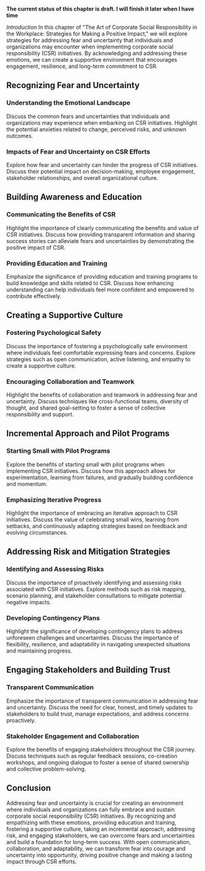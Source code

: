 **The current status of this chapter is draft. I will finish it later when I have time**

*Introduction* In this chapter of "The Art of Corporate Social Responsibility in the Workplace: Strategies for Making a Positive Impact," we will explore strategies for addressing fear and uncertainty that individuals and organizations may encounter when implementing corporate social responsibility (CSR) initiatives. By acknowledging and addressing these emotions, we can create a supportive environment that encourages engagement, resilience, and long-term commitment to CSR.

Recognizing Fear and Uncertainty
--------------------------------

### Understanding the Emotional Landscape

Discuss the common fears and uncertainties that individuals and organizations may experience when embarking on CSR initiatives. Highlight the potential anxieties related to change, perceived risks, and unknown outcomes.

### Impacts of Fear and Uncertainty on CSR Efforts

Explore how fear and uncertainty can hinder the progress of CSR initiatives. Discuss their potential impact on decision-making, employee engagement, stakeholder relationships, and overall organizational culture.

Building Awareness and Education
--------------------------------

### Communicating the Benefits of CSR

Highlight the importance of clearly communicating the benefits and value of CSR initiatives. Discuss how providing transparent information and sharing success stories can alleviate fears and uncertainties by demonstrating the positive impact of CSR.

### Providing Education and Training

Emphasize the significance of providing education and training programs to build knowledge and skills related to CSR. Discuss how enhancing understanding can help individuals feel more confident and empowered to contribute effectively.

Creating a Supportive Culture
-----------------------------

### Fostering Psychological Safety

Discuss the importance of fostering a psychologically safe environment where individuals feel comfortable expressing fears and concerns. Explore strategies such as open communication, active listening, and empathy to create a supportive culture.

### Encouraging Collaboration and Teamwork

Highlight the benefits of collaboration and teamwork in addressing fear and uncertainty. Discuss techniques like cross-functional teams, diversity of thought, and shared goal-setting to foster a sense of collective responsibility and support.

Incremental Approach and Pilot Programs
---------------------------------------

### Starting Small with Pilot Programs

Explore the benefits of starting small with pilot programs when implementing CSR initiatives. Discuss how this approach allows for experimentation, learning from failures, and gradually building confidence and momentum.

### Emphasizing Iterative Progress

Highlight the importance of embracing an iterative approach to CSR initiatives. Discuss the value of celebrating small wins, learning from setbacks, and continuously adapting strategies based on feedback and evolving circumstances.

Addressing Risk and Mitigation Strategies
-----------------------------------------

### Identifying and Assessing Risks

Discuss the importance of proactively identifying and assessing risks associated with CSR initiatives. Explore methods such as risk mapping, scenario planning, and stakeholder consultations to mitigate potential negative impacts.

### Developing Contingency Plans

Highlight the significance of developing contingency plans to address unforeseen challenges and uncertainties. Discuss the importance of flexibility, resilience, and adaptability in navigating unexpected situations and maintaining progress.

Engaging Stakeholders and Building Trust
----------------------------------------

### Transparent Communication

Emphasize the importance of transparent communication in addressing fear and uncertainty. Discuss the need for clear, honest, and timely updates to stakeholders to build trust, manage expectations, and address concerns proactively.

### Stakeholder Engagement and Collaboration

Explore the benefits of engaging stakeholders throughout the CSR journey. Discuss techniques such as regular feedback sessions, co-creation workshops, and ongoing dialogue to foster a sense of shared ownership and collective problem-solving.

Conclusion
----------

Addressing fear and uncertainty is crucial for creating an environment where individuals and organizations can fully embrace and sustain corporate social responsibility (CSR) initiatives. By recognizing and empathizing with these emotions, providing education and training, fostering a supportive culture, taking an incremental approach, addressing risk, and engaging stakeholders, we can overcome fears and uncertainties and build a foundation for long-term success. With open communication, collaboration, and adaptability, we can transform fear into courage and uncertainty into opportunity, driving positive change and making a lasting impact through CSR efforts.

